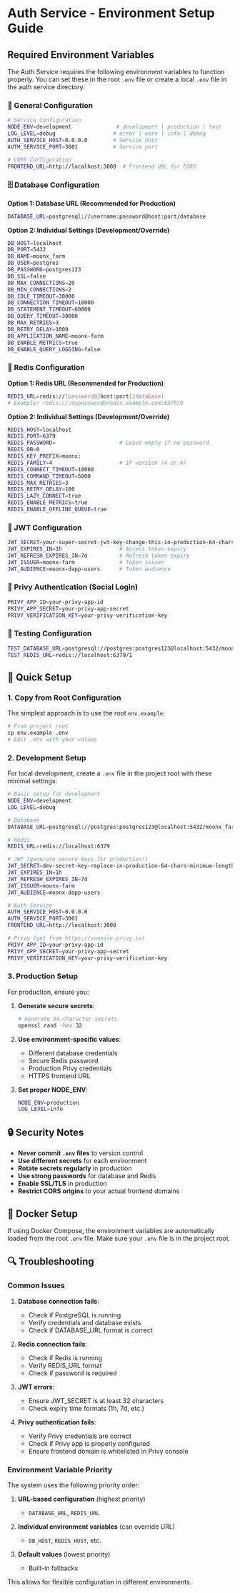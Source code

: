 # Auth Service - Environment Setup Guide

## Required Environment Variables

The Auth Service requires the following environment variables to function properly. You can set these in the root `.env` file or create a local `.env` file in the auth service directory.

### 🔧 General Configuration

```bash
# Service Configuration
NODE_ENV=development              # development | production | test
LOG_LEVEL=debug                  # error | warn | info | debug
AUTH_SERVICE_HOST=0.0.0.0        # Service host
AUTH_SERVICE_PORT=3001           # Service port

# CORS Configuration
FRONTEND_URL=http://localhost:3000  # Frontend URL for CORS
```

### 🗄️ Database Configuration

**Option 1: Database URL (Recommended for Production)**
```bash
DATABASE_URL=postgresql://username:password@host:port/database
```

**Option 2: Individual Settings (Development/Override)**
```bash
DB_HOST=localhost
DB_PORT=5432
DB_NAME=moonx_farm
DB_USER=postgres
DB_PASSWORD=postgres123
DB_SSL=false
DB_MAX_CONNECTIONS=20
DB_MIN_CONNECTIONS=2
DB_IDLE_TIMEOUT=30000
DB_CONNECTION_TIMEOUT=10000
DB_STATEMENT_TIMEOUT=60000
DB_QUERY_TIMEOUT=30000
DB_MAX_RETRIES=3
DB_RETRY_DELAY=1000
DB_APPLICATION_NAME=moonx-farm
DB_ENABLE_METRICS=true
DB_ENABLE_QUERY_LOGGING=false
```

### 🔴 Redis Configuration

**Option 1: Redis URL (Recommended for Production)**
```bash
REDIS_URL=redis://[password@]host:port[/database]
# Example: redis://:mypassword@redis.example.com:6379/0
```

**Option 2: Individual Settings (Development/Override)**
```bash
REDIS_HOST=localhost
REDIS_PORT=6379
REDIS_PASSWORD=                    # Leave empty if no password
REDIS_DB=0
REDIS_KEY_PREFIX=moonx:
REDIS_FAMILY=4                     # IP version (4 or 6)
REDIS_CONNECT_TIMEOUT=10000
REDIS_COMMAND_TIMEOUT=5000
REDIS_MAX_RETRIES=3
REDIS_RETRY_DELAY=100
REDIS_LAZY_CONNECT=true
REDIS_ENABLE_METRICS=true
REDIS_ENABLE_OFFLINE_QUEUE=true
```

### 🔐 JWT Configuration

```bash
JWT_SECRET=your-super-secret-jwt-key-change-this-in-production-64-chars-minimum
JWT_EXPIRES_IN=1h                  # Access token expiry
JWT_REFRESH_EXPIRES_IN=7d          # Refresh token expiry
JWT_ISSUER=moonx-farm              # Token issuer
JWT_AUDIENCE=moonx-dapp-users      # Token audience
```

### 🔑 Privy Authentication (Social Login)

```bash
PRIVY_APP_ID=your-privy-app-id
PRIVY_APP_SECRET=your-privy-app-secret
PRIVY_VERIFICATION_KEY=your-privy-verification-key
```

### 🧪 Testing Configuration

```bash
TEST_DATABASE_URL=postgresql://postgres:postgres123@localhost:5432/moonx_farm_test
TEST_REDIS_URL=redis://localhost:6379/1
```

## 🚀 Quick Setup

### 1. Copy from Root Configuration

The simplest approach is to use the root `env.example`:

```bash
# From project root
cp env.example .env
# Edit .env with your values
```

### 2. Development Setup

For local development, create a `.env` file in the project root with these minimal settings:

```bash
# Basic setup for development
NODE_ENV=development
LOG_LEVEL=debug

# Database
DATABASE_URL=postgresql://postgres:postgres123@localhost:5432/moonx_farm

# Redis
REDIS_URL=redis://localhost:6379

# JWT (generate secure keys for production!)
JWT_SECRET=dev-secret-key-replace-in-production-64-chars-minimum-length
JWT_EXPIRES_IN=1h
JWT_REFRESH_EXPIRES_IN=7d
JWT_ISSUER=moonx-farm
JWT_AUDIENCE=moonx-dapp-users

# Auth Service
AUTH_SERVICE_HOST=0.0.0.0
AUTH_SERVICE_PORT=3001
FRONTEND_URL=http://localhost:3000

# Privy (get from https://console.privy.io)
PRIVY_APP_ID=your-privy-app-id
PRIVY_APP_SECRET=your-privy-app-secret
PRIVY_VERIFICATION_KEY=your-privy-verification-key
```

### 3. Production Setup

For production, ensure you:

1. **Generate secure secrets**:
   ```bash
   # Generate 64-character secrets
   openssl rand -hex 32
   ```

2. **Use environment-specific values**:
   - Different database credentials
   - Secure Redis password
   - Production Privy credentials
   - HTTPS frontend URL

3. **Set proper NODE_ENV**:
   ```bash
   NODE_ENV=production
   LOG_LEVEL=info
   ```

## 🔒 Security Notes

- **Never commit `.env` files** to version control
- **Use different secrets** for each environment
- **Rotate secrets regularly** in production
- **Use strong passwords** for database and Redis
- **Enable SSL/TLS** in production
- **Restrict CORS origins** to your actual frontend domains

## 🐳 Docker Setup

If using Docker Compose, the environment variables are automatically loaded from the root `.env` file. Make sure your `.env` file is in the project root.

## 🔍 Troubleshooting

### Common Issues

1. **Database connection fails**:
   - Check if PostgreSQL is running
   - Verify credentials and database exists
   - Check if DATABASE_URL format is correct

2. **Redis connection fails**:
   - Check if Redis is running
   - Verify REDIS_URL format
   - Check if password is required

3. **JWT errors**:
   - Ensure JWT_SECRET is at least 32 characters
   - Check expiry time formats (1h, 7d, etc.)

4. **Privy authentication fails**:
   - Verify Privy credentials are correct
   - Check if Privy app is properly configured
   - Ensure frontend domain is whitelisted in Privy console

### Environment Variable Priority

The system uses the following priority order:

1. **URL-based configuration** (highest priority)
   - `DATABASE_URL`, `REDIS_URL`

2. **Individual environment variables** (can override URL)
   - `DB_HOST`, `REDIS_HOST`, etc.

3. **Default values** (lowest priority)
   - Built-in fallbacks

This allows for flexible configuration in different environments. 